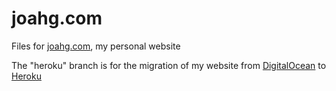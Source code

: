 joahg.com
=========

Files for [joahg.com](http://joahg.com), my personal website

The "heroku" branch is for the migration of my website from [DigitalOcean](http://digitalocean.com) to [Heroku](http://heroku.com)